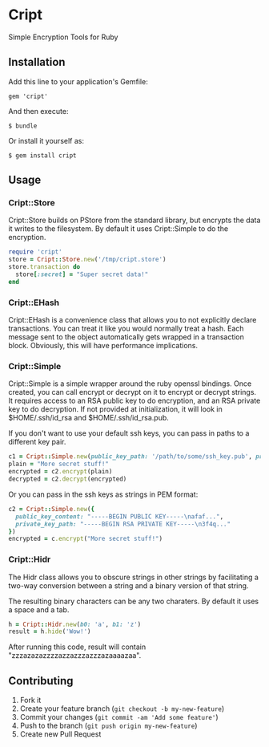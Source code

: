 # Cript

Simple Encryption Tools for Ruby

## Installation

Add this line to your application's Gemfile:

    gem 'cript'

And then execute:

    $ bundle

Or install it yourself as:

    $ gem install cript

## Usage

### Cript::Store

Cript::Store builds on PStore from the standard library, but encrypts the data it writes
to the filesystem. By default it uses Cript::Simple to do the encryption.

```ruby
require 'cript'
store = Cript::Store.new('/tmp/cript.store')
store.transaction do
  store[:secret] = "Super secret data!"
end
```

### Cript::EHash

Cript::EHash is a convenience class that allows you to not explicitly declare transactions.
You can treat it like you would normally treat a hash.
Each message sent to the object automatically gets wrapped in a transaction block.
Obviously, this will have performance implications.

### Cript::Simple

Cript::Simple is a simple wrapper around the ruby openssl bindings.
Once created, you can call encrypt or decrypt on it to encrypt or decrypt strings.
It requires access to an RSA public key to do encryption, and an RSA private key to do decryption.
If not provided at initialization, it will look in $HOME/.ssh/id_rsa and $HOME/.ssh/id_rsa.pub.

If you don't want to use your default ssh keys, you can pass in paths to a different key pair.

```ruby
c1 = Cript::Simple.new(public_key_path: '/path/to/some/ssh_key.pub', private_key_path: '/path/to/some/ssh_key')
plain = "More secret stuff!"
encrypted = c2.encrypt(plain)
decrypted = c2.decrypt(encrypted)
```

Or you can pass in the ssh keys as strings in PEM format:

```ruby
c2 = Cript::Simple.new({
  public_key_content: "-----BEGIN PUBLIC KEY-----\nafaf...",
  private_key_path: "-----BEGIN RSA PRIVATE KEY-----\n3f4q..."
})
encrypted = c.encrypt("More secret stuff!")
```

### Cript::Hidr

The Hidr class allows you to obscure strings in other strings by facilitating a two-way conversion
between a string and a binary version of that string.

The resulting binary characters can be any two charaters. By default it uses a space and a tab.

```ruby
h = Cript::Hidr.new(b0: 'a', b1: 'z')
result = h.hide('Wow!')
```

After running this code, result will contain "zzzazazazzzzazzazzzazzzazaaaazaa".

## Contributing

1. Fork it
2. Create your feature branch (`git checkout -b my-new-feature`)
3. Commit your changes (`git commit -am 'Add some feature'`)
4. Push to the branch (`git push origin my-new-feature`)
5. Create new Pull Request
